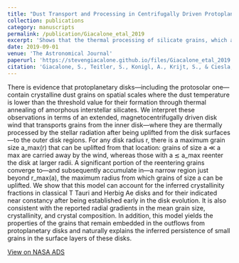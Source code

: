 ```yaml
---
title: "Dust Transport and Processing in Centrifugally Driven Protoplanetary Disk Winds"
collection: publications
category: manuscripts
permalink: /publication/Giacalone_etal_2019
excerpt: 'Shows that the thermal processing of silicate grains, which are lifted vertially out of protoplanetary disks and transported radially outwards due to magnetocentrifugal winds, can reproduce the crystallinity fraction of grains in the outer regions of observed disks.'
date: 2019-09-01
venue: 'The Astronomical Journal'
paperurl: 'https://stevengiacalone.github.io/files/Giacalone_etal_2019.pdf'
citation: 'Giacalone, S., Teitler, S., Konigl, A., Krijt, S., & Ciesla, F. J., 2019, The Astronomical Journal, 882, 33'
---
```


There is evidence that protoplanetary disks—including the protosolar one—contain crystalline dust grains on spatial scales where the dust temperature is lower than the threshold value for their formation through thermal annealing of amorphous interstellar silicates. We interpret these observations in terms of an extended, magnetocentrifugally driven disk wind that transports grains from the inner disk—where they are thermally processed by the stellar radiation after being uplifted from the disk surfaces—to the outer disk regions. For any disk radius r, there is a maximum grain size a_max(r) that can be uplifted from that location: grains of size a ≪ a max are carried away by the wind, whereas those with a ≲ a_max reenter the disk at larger radii. A significant portion of the reentering grains converge to—and subsequently accumulate in—a narrow region just beyond r_max(a), the maximum radius from which grains of size a can be uplifted. We show that this model can account for the inferred crystallinity fractions in classical T Tauri and Herbig Ae disks and for their indicated near constancy after being established early in the disk evolution. It is also consistent with the reported radial gradients in the mean grain size, crystallinity, and crystal composition. In addition, this model yields the properties of the grains that remain embedded in the outflows from protoplanetary disks and naturally explains the inferred persistence of small grains in the surface layers of these disks.

[View on NASA ADS](https://ui.adsabs.harvard.edu/abs/2019ApJ...882...33G/abstract)
